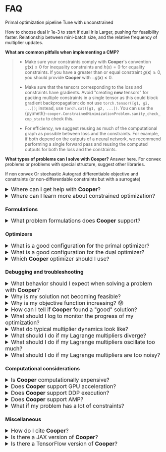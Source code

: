 # FAQ

Primal optimization pipeline
  Tune with unconstrained

How to choose dual lr
  1e-3 to start
  If dual lr is Larger, pushing for feasibility faster.
  Relationship between mini-batch size, and the relative frequency of multiplier updates.



**What are common pitfalls when implementing a CMP?**

> * Make sure your constraints comply with **Cooper**'s  convention $g(\boldsymbol{x}) \leq 0$ for inequality constraints and $h(x) = 0$ for equality constraints. If you have a greater than or equal constraint $g(\boldsymbol{x}) \geq 0$, you should provide **Cooper** with $-g(\boldsymbol{x}) \leq 0$.
>
> * Make sure that the tensors corresponding to the loss and constraints have gradients. Avoid "creating **new** tensors" for packing multiple constraints in a single tensor as this could block gradient backpropagation: do not use `torch.tensor([g1, g2, ...])`; instead, use `torch.cat([g1, g2, ...])`. You can use the {py:meth}`~cooper.ConstrainedMinimizationProblem.sanity_check_cmp_state` to check this.
>
> * For efficiency, we suggest reusing as much of the computational graph as possible between loss and the constraints. For example, if both depend on the outputs of a neural network, we recommend performing a single forward pass and reusing the computed outputs for both the loss and the constraints.

**What types of problems can I solve with <b>Cooper</b>?**
Answer here. For convex problems or problems with special structure, suggest other libraries.


If non convex
Or stochastic
Autograd differentiable objective and constraints (or non-differentiable constraints but with a surrogate)


<details>
  <summary style="font-size: 1.1rem;">
    Where can I get help with <b>Cooper</b>?
  </summary>
  <div style="margin-left: 20px;">
    You can ask questions and get help on our <a href="https://discord.gg/Aq5PjH8m6E">Discord server</a>.
  </div>
</details>

<details>
  <summary style="font-size: 1.1rem;">
    Where can I learn more about constrained optimization?
  </summary>
  <div style="margin-left: 20px;">
    You can find more on convex constrained optimization in <a href="https://web.stanford.edu/~boyd/cvxbook/">Convex Optimization</a> by Boyd and Vandenberghe.
    For non-convex constrained optimization, you can check out <a href="http://athenasc.com/nonlinbook.html">Nonlinear Programming</a> by Bertsekas.
  </div>
</details>

### Formulations

<details>
  <summary style="font-size: 1.1rem;">
    What problem formulations does <b>Cooper</b> support?
  </summary>
  <div style="margin-left: 20px;">
    <b>Cooper</b> supports the following formulations:
    <ul>
      <li><a href="https://cooper.readthedocs.io/en/latest/lagrangian_formulation.html#lagrangian-formulation">Lagrangian Formulation.</a></li>
      <li><a href="https://cooper.readthedocs.io/en/latest/lagrangian_formulation.html#augmented-lagrangian-formulation">Augmented Lagrangian Formulation.</a></li>
    </ul>
  </div>
</details>

### Optimizers

<details>
  <summary style="font-size: 1.1rem;">
    What is a good configuration for the primal optimizer?
  </summary>
  <div style="margin-left: 20px;">
    You can use whichever optimizer you prefer for your task, e.g., SGD, Adam, ...
  </div>
</details>

<details>
  <summary style="font-size: 1.1rem;">
    What is a good configuration for the dual optimizer?
  </summary>
  <div style="margin-left: 20px;">
    For the dual optimizer, we recommend starting with SGD. If the dual learning rate is difficult to tune or if the Lagrange multipliers present oscillations, we recommend using <a href="TODO">nuPI</a>.
  </div>
</details>

<details>
  <summary style="font-size: 1.1rem;">
    Which <b>Cooper</b> optimizer should I use?
  </summary>
  <div style="margin-left: 20px;">
    <b>Cooper</b> provides a range of CooperOptimizers to choose from. The <b>AlternatingDualPrimalOptimizer</b> is a good starting point. For details, <a href=https://cooper.readthedocs.io/en/latest/optim.html>see</a>.
  </div>
</details>

### Debugging and troubleshooting

<details>
    <summary style="font-size: 1.1rem;">
    What behavior should I expect when solving a problem with <b>Cooper</b>?</summary>
    <div>
        <ol>
            <li><b>If the initial solution is feasible:</b>
                <ul>
                    <li>The loss will decrease.</li>
                    <li>Multipliers will remain at 0.</li>
                    <li>However, reducing the loss may sometimes introduce constraint violations, leading to behavior similar to the <i>infeasible case</i>.</li>
                </ul>
            </li>
            <li><b>If the initial solution is infeasible:</b>
                <ul>
                    <li>The loss will initially decrease while multipliers "warm up."</li>
                    <li>As multipliers increase in magnitude, constraint violations should reduce. However, this may lead the loss to temporarily rise.</li>
                    <li>Once feasibility is reached, the loss should begin decreasing again.</li>
                    <li>If a constraint violation switches signs (e.g., an inequality becomes strictly satisfied), the corresponding multiplier should decrease. For inequalities, it may reach 0.</li>
                    <li>Eventually, both the loss and constraint violations should stabilize at an equilibrium.</li>
                </ul>
            </li>
        </ol>
    </div>
</details>


<details>
  <summary style="font-size: 1.1rem;">
    Why is my solution not becoming feasible?
  </summary>
  <div style="margin-left: 20px;">
    <ol>
      <li><b>Assess whether your problem has feasible points</b>. If this cannot be determined from examining the constraints, try solving a "relaxed" version of the problem, where you focus only on finding feasible solutions without minimizing the loss. If you cannot find a feasible solution, your problem may be infeasible.</li>
      <li>Once you've confirmed feasibility, monitor the model's progress toward it. <b>If the primal parameters are not moving sufficiently fast toward feasibility, try adjusting (increasing) the dual learning rate</b> to apply more pressure on achieving feasibility.</li>
    </ol>
  </div>
</details>

<details>
  <summary style="font-size: 1.1rem;">
    Why is my objective function increasing? 😟
  </summary>
  <div style="margin-left: 20px;">
    <b>It is common for the loss to temporarily increase when solving constrained optimization problems</b>, particularly when constraints are violated. This occurs because the drive for feasibility can conflict with minimizing the loss, causing a brief increase in the objective. However, as the optimization progresses, the loss should stabilize and potentially decrease, as the variables strike a balance between ensuring feasibility and achieving optimality.
  </div>
</details>

<details>
  <summary style="font-size: 1.1rem;">
    How can I tell if <b>Cooper</b> found a "good" solution?
  </summary>
  <div style="margin-left: 20px;">
  Consider the solution to the unconstrained version of the problem (with the same objective). This solution provides a lower bound for the constrained problem, as it can optimize the objective without needing to satisfy the constraints. Thus, <b>if Cooper's solution to the constrained problem is close to the unconstrained solution, it is likely a good one</b>.

  However, for nonconvex problems, the solutions found for either problem may not be globally optimal, making such assessments more challenging.

  </div>
</details>

<details>
  <summary style="font-size: 1.1rem;">
    What should I log to monitor the progress of my optimization?
  </summary>
  <div style="margin-left: 20px;">
    Log the loss, constraint violations, multiplier values, and the Lagrangian.
  </div>
</details>

<details>
  <summary style="font-size: 1.1rem;">
    What do typical multiplier dynamics look like?
  </summary>
  <div style="margin-left: 20px;">
    <ul>
      <li><b>Inequality constraints:</b>
        <ul>
          <li>If a constraint is violated, its corresponding Lagrange multiplier increases to penalize the violation.</li>
          <li>If the constraint is strictly satisfied, the multiplier decreases, shifting focus toward minimizing the loss.</li>
          <li>At convergence, the multipliers for strictly satisfied constraints should be zero, while those for violated constraints stabilize at a positive value.</li>
        </ul>
      </li>
      <li><b>Equality constraints:</b>
        <ul>
          <li>If the constraint is violated, the multiplier increases (or decreases).</li>
          <li>The multiplier stabilizes once the constraint is satisfied.</li>
        </ul>
      </li>
    </ul>
  </div>
</details>


<details>
  <summary style="font-size: 1.1rem;">
    What should I do if my Lagrange multipliers diverge?
  </summary>
  <div style="margin-left: 20px;">
    <ol>
      <li>If your problem does not have any feasible solutions, the Lagrange multipliers may grow indefinitely.</li>
      <li>Typically, the growth of Lagrange multipliers is accompanied by a corresponding response from the primal parameters moving toward feasibility. If there is no response from the primal parameters, it could be due to the primal learning rate being too low.</li>
      <li>If the primal learning rate is properly tuned and there is still no response, this may indicate one of the following:
        <ul>
          <li>The problem is infeasible.</li>
          <li>The constraint gradients are vanishing, impeding movement toward feasibility. In this case, you may try reformulating the constraints to avoid vanishing gradients.</li>
        </ul>
      </li>
    </ol>
  </div>
</details>

<details>
  <summary style="font-size: 1.1rem;">
    What should I do if my Lagrange multipliers oscillate too much?
  </summary>
  <div style="margin-left: 20px;">
    Oscillations in Lagrange multipliers are common due to the game structure of the Lagrangian formulation, where feasibility and optimality must be balanced. However, if the oscillations become too severe, try the following:
    <ol>
      <li>Decrease one or both of the primal and dual learning rates.</li>
      <li>Consider a different dual optimizer, such as <a href="https://cooper.readthedocs.io/en/latest/torch_optimizers.html#nupi">nuPI</a>, which is designed to mitigate oscillations.</li>
    </ol>
  </div>
</details>

<details>
  <summary style="font-size: 1.1rem;">
    What should I do if my Lagrange multipliers are too noisy?
  </summary>
  <div style="margin-left: 20px;">
    Stochastic constraint estimation, such as when constraints depend on training data and are estimated from mini-batches, can introduce noise in the Lagrange multipliers. This stochasticity makes it difficult to determine feasibility, as a constraint may be satisfied for some stochastic samples but not others, leading to erratic multiplier updates.

    If you're experiencing noisy multipliers, consider these strategies:
    <ol>
      <li>Evaluate constraints at the epoch level or average them across multiple epochs to smooth the estimates.</li>
      <li>Increase the batch size to reduce variance in constraint estimations.</li>
      <li>Use variance reduction techniques like SAGA or SVRG. These methods compute aggregate constraint measurements across mini-batches, providing more stable multiplier updates.</li>
    </ol>
  </div>
</details>


### Computational considerations

<details>
  <summary style="font-size: 1.1rem;">
    Is <b>Cooper</b> computationally expensive?
  </summary>
  <div style="margin-left: 20px;">
    <b>Cooper</b> is computationally efficient:
    <ul>
      <li>It requires only a few additional forward and backward passes to compute the Lagrangian.</li>
      <li>It relies on PyTorch for automatic differentiation and GPU acceleration.</li>
    </ul>
  </div>
</details>


<details>
  <summary style="font-size: 1.1rem;">
    Does <b>Cooper</b> support GPU acceleration?
  </summary>
  <div style="margin-left: 20px;">
    Yes, <b>Cooper</b> supports GPU acceleration through PyTorch.
  </div>
</details>

<details>
  <summary style="font-size: 1.1rem;">
    Does <b>Cooper</b> support DDP execution?
  </summary>
  <div style="margin-left: 20px;">
    Currently, <b>Cooper</b> does not support DDP execution, but we have plans to implement this in the future.
  </div>
</details>

<details>
  <summary style="font-size: 1.1rem;">
    Does <b>Cooper</b> support AMP?
  </summary>
  <div style="margin-left: 20px;">
    We have not tested <b>Cooper</b> with AMP, so we cannot guarantee that it operates as expected.
  </div>
</details>

<details>
  <summary style="font-size: 1.1rem;">
    What if my problem has a lot of constraints?
  </summary>
  <div style="margin-left: 20px;">
    If your problem involves a large number of constraints, you can utilize <b>IndexedMultipliers</b> or <b>ImplicitMultipliers</b>. This approach allows you to model the multipliers with fewer parameters, making the problem more manageable and efficient to solve.
  </div>
</details>

### Miscellaneous

<details>
  <summary style="font-size: 1.1rem;">
    How do I cite <b>Cooper</b>?
  </summary>
  <div style="margin-left: 20px;">
    To cite <b>Cooper</b>, please cite [this paper](link-to-paper):
    #TODO: Add link to paper

    @misc{gallegoPosada2025cooper,
        author={Gallego-Posada, Jose and Ramirez, Juan and Hashemizadeh, Meraj and Lacoste-Julien, Simon},
        title={{Cooper: A Library for Constrained Optimization in Deep Learning}},
        howpublished={\url{https://github.com/cooper-org/cooper}},
        year={2025}
    }
    
  </div>
</details>

<details>
  <summary style="font-size: 1.1rem;">
    Is there a JAX version of <b>Cooper</b>?
  </summary>
  <div style="margin-left: 20px;">
    Not at the moment, but we’d love to see a JAX version of Cooper!
  </div>
</details>

<details>
  <summary style="font-size: 1.1rem;">
    Is there a TensorFlow version of <b>Cooper</b>?
  </summary>
  <div style="margin-left: 20px;">
    Not exactly, but you can use TensorFlow Constrained Optimization (TFCO) for similar functionality.
  </div>
</details>
